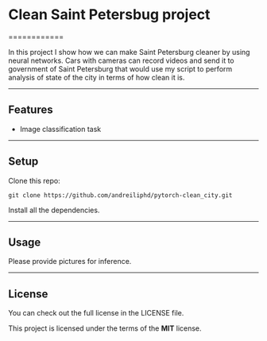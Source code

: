 # Clean Saint Petersbug project
============

In this project I show how we can make Saint Petersburg cleaner by using neural networks. Cars with cameras can record videos and send it to government of Saint Petersburg that would use my script to perform analysis of state of the city in terms of how clean it is.

---

## Features
- Image classification task

---

## Setup
Clone this repo:
```
git clone https://github.com/andreiliphd/pytorch-clean_city.git
```
Install all the dependencies.

---


## Usage

Please provide pictures for inference.

---

## License
You can check out the full license in the LICENSE file.

This project is licensed under the terms of the **MIT** license.
